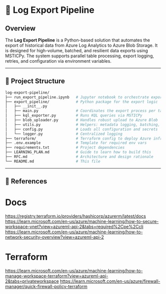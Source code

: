 # 🔄 Log Export Pipeline

## Overview

The **Log Export Pipeline** is a Python-based solution that automates the export of historical data from Azure Log Analytics to Azure Blob Storage. It is designed for high-volume, batched, and resilient data exports using MSTICPy. The system supports parallel table processing, export logging, retries, and configuration via environment variables.

---

## 🧱 Project Structure

```bash
log-export-pipeline/
├── run_export_pipeline.ipynb   # Jupyter notebook to orchestrate export
├── export_pipeline/            # Python package for the export logic
│   ├── __init__.py
│   ├── main.py                 # Coordinates the export process per table
│   ├── kql_exporter.py         # Runs KQL queries via MSTICPy
│   ├── blob_uploader.py        # Handles robust upload to Azure Blob
│   ├── utils.py                # Helpers: metadata logging, batching, etc.
│   ├── config.py               # Loads all configuration and secrets
│   └── logger.py               # Centralized logging
├── terraform/                  # Terraform config to deploy Azure infra
├── .env.example                # Template for required env vars
├── requirements.txt            # Project dependencies
├── LEARNING_PLAN.md            # Guide to learn how to build this
├── RFC.md                      # Architecture and design rationale
└── README.md                   # This file
```

---

## 🔗 References

# Docs
https://registry.terraform.io/providers/hashicorp/azurerm/latest/docs
https://learn.microsoft.com/en-us/azure/machine-learning/how-to-secure-workspace-vnet?view=azureml-api-2&tabs=required%2Cpe%2Ccli
https://learn.microsoft.com/en-us/azure/machine-learning/how-to-network-security-overview?view=azureml-api-2

# Terraform
https://learn.microsoft.com/en-us/azure/machine-learning/how-to-manage-workspace-terraform?view=azureml-api-2&tabs=privateworkspace
https://learn.microsoft.com/en-us/azure/firewall-manager/quick-firewall-policy-terraform

